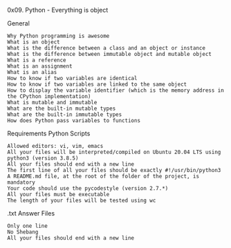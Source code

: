 0x09. Python - Everything is object

General

    Why Python programming is awesome
    What is an object
    What is the difference between a class and an object or instance
    What is the difference between immutable object and mutable object
    What is a reference
    What is an assignment
    What is an alias
    How to know if two variables are identical
    How to know if two variables are linked to the same object
    How to display the variable identifier (which is the memory address in the CPython implementation)
    What is mutable and immutable
    What are the built-in mutable types
    What are the built-in immutable types
    How does Python pass variables to functions

Requirements
Python Scripts

    Allowed editors: vi, vim, emacs
    All your files will be interpreted/compiled on Ubuntu 20.04 LTS using python3 (version 3.8.5)
    All your files should end with a new line
    The first line of all your files should be exactly #!/usr/bin/python3
    A README.md file, at the root of the folder of the project, is mandatory
    Your code should use the pycodestyle (version 2.7.*)
    All your files must be executable
    The length of your files will be tested using wc

.txt Answer Files

    Only one line
    No Shebang
    All your files should end with a new line

